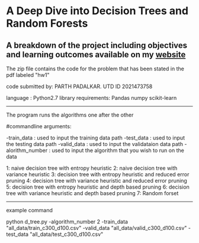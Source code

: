 # A Deep Dive into Decision Trees and Random Forests

## A breakdown of the project including objectives and learning outcomes available on my [website](https://petrichor1998.github.io/Projects)

The zip file contains the code for the problem that has been stated in the pdf labeled "hw1"

code submitted by: PARTH PADALKAR. UTD ID 2021473758

language : Python2.7
library requirements:
Pandas
numpy
scikit-learn

------------------------------------------------------------------------------------------------
The program runs the algorithms one after the other

#commandline arguments:

-train_data : used to input the training data path
-test_data : used to input the testing data path
-valid_data : used to input the validataion data path
-alorithm_number : used to input the algorithm that you wish to run on the data

1: naive decision tree with entropy heuristic
2: naive decision tree with variance heuristic
3: decision tree with entropy heuristic and reduced error pruning
4: decision tree with variance heuristic and reduced error pruning
5: decision tree with entropy heuristic and depth based pruning
6: decision tree with variance heuristic and depth based pruning
7: Random forset

---------------------------------------------------------------------------------------------------
example command 

python d_tree.py -algorithm_number 2 -train_data "all_data/train_c300_d100.csv" -valid_data "all_data/valid_c300_d100.csv" -test_data "all_data/test_c300_d100.csv"
